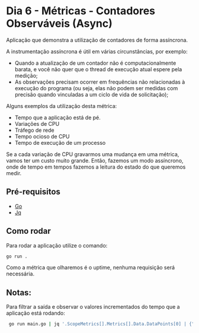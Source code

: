 # Dia 6 - Métricas - Contadores Observáveis (Async)

Aplicação que demonstra a utilização de contadores de forma assíncrona.

A instrumentação assíncrona é útil em várias circunstâncias, por exemplo:

- Quando a atualização de um contador não é computacionalmente barata, e você não quer que o thread de execução atual espere pela medição;
- As observações precisam ocorrer em frequências não relacionadas à execução do programa (ou seja, elas não podem ser medidas com precisão quando vinculadas a um ciclo de vida de solicitação);

Alguns exemplos da utilização desta métrica:

- Tempo que a aplicação está de pé.
- Variações de CPU
- Tráfego de rede
- Tempo ocioso de CPU
- Tempo de execução de um processo

Se a cada variação de CPU gravarmos uma mudança em uma métrica, vamos ter um custo muito grande. Então, fazemos um modo assíncrono, onde de tempo em tempos fazemos a leitura do estado do que queremos medir.

## Pré-requisitos

- [Go](https://go.dev)
- [Jq](https://jqlang.github.io/jq/)

## Como rodar

Para rodar a aplicação utilize o comando:

```sh
go run .
```

Como a métrica que olharemos é o uptime, nenhuma requisição será necessária.

## Notas:

Para filtrar a saída e observar o valores incrementados do tempo que a aplicação está rodando:

```sh
 go run main.go | jq '.ScopeMetrics[].Metrics[].Data.DataPoints[0] | {"Tempo de Atividade(s)": .Value}''
```
